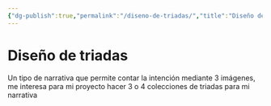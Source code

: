 ```yaml
---
{"dg-publish":true,"permalink":"/diseno-de-triadas/","title":"Diseño de triadas","tags":["Idea,"],"created":"2023-04-24T16:39:50.108-05:00","updated":"2023-04-24T16:40:41.044-05:00"}
---
```



# Diseño de triadas

Un tipo de narrativa que permite contar la intención mediante 3 imágenes, me interesa para mi proyecto hacer 3 o 4 colecciones de triadas para mi narrativa